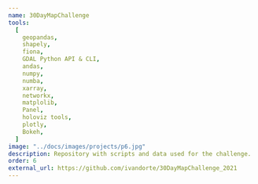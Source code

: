 ```yaml
---
name: 30DayMapChallenge
tools:
  [
    geopandas,
    shapely,
    fiona,
    GDAL Python API & CLI,
    andas,
    numpy,
    numba,
    xarray,
    networkx,
    matplolib,
    Panel,
    holoviz tools,
    plotly,
    Bokeh,
  ]
image: "../docs/images/projects/p6.jpg"
description: Repository with scripts and data used for the challenge.
order: 6
external_url: https://github.com/ivandorte/30DayMapChallenge_2021
---
```

